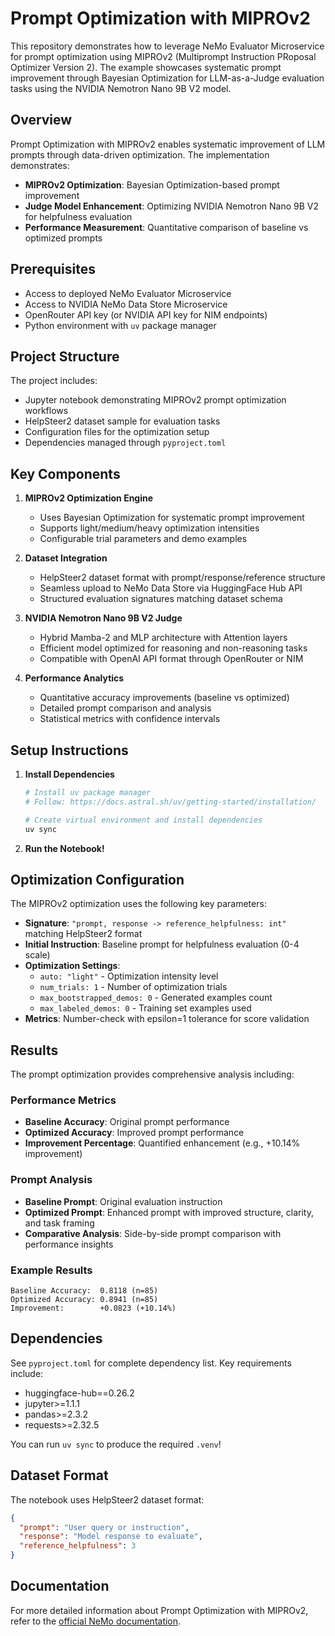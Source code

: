 # Prompt Optimization with MIPROv2

This repository demonstrates how to leverage NeMo Evaluator Microservice for prompt optimization using MIPROv2 (Multiprompt Instruction PRoposal Optimizer Version 2). The example showcases systematic prompt improvement through Bayesian Optimization for LLM-as-a-Judge evaluation tasks using the NVIDIA Nemotron Nano 9B V2 model.

## Overview

Prompt Optimization with MIPROv2 enables systematic improvement of LLM prompts through data-driven optimization. The implementation demonstrates:
- **MIPROv2 Optimization**: Bayesian Optimization-based prompt improvement
- **Judge Model Enhancement**: Optimizing NVIDIA Nemotron Nano 9B V2 for helpfulness evaluation
- **Performance Measurement**: Quantitative comparison of baseline vs optimized prompts

## Prerequisites

- Access to deployed NeMo Evaluator Microservice
- Access to NVIDIA NeMo Data Store Microservice
- OpenRouter API key (or NVIDIA API key for NIM endpoints)
- Python environment with `uv` package manager

## Project Structure

The project includes:
- Jupyter notebook demonstrating MIPROv2 prompt optimization workflows
- HelpSteer2 dataset sample for evaluation tasks
- Configuration files for the optimization setup
- Dependencies managed through `pyproject.toml`

## Key Components

1. **MIPROv2 Optimization Engine**
   - Uses Bayesian Optimization for systematic prompt improvement
   - Supports light/medium/heavy optimization intensities
   - Configurable trial parameters and demo examples

2. **Dataset Integration**
   - HelpSteer2 dataset format with prompt/response/reference structure
   - Seamless upload to NeMo Data Store via HuggingFace Hub API
   - Structured evaluation signatures matching dataset schema

3. **NVIDIA Nemotron Nano 9B V2 Judge**
   - Hybrid Mamba-2 and MLP architecture with Attention layers
   - Efficient model optimized for reasoning and non-reasoning tasks
   - Compatible with OpenAI API format through OpenRouter or NIM

4. **Performance Analytics**
   - Quantitative accuracy improvements (baseline vs optimized)
   - Detailed prompt comparison and analysis
   - Statistical metrics with confidence intervals

## Setup Instructions

1. **Install Dependencies**
   ```bash
   # Install uv package manager
   # Follow: https://docs.astral.sh/uv/getting-started/installation/
   
   # Create virtual environment and install dependencies
   uv sync
   ```
2. **Run the Notebook!**

## Optimization Configuration

The MIPROv2 optimization uses the following key parameters:

- **Signature**: `"prompt, response -> reference_helpfulness: int"` matching HelpSteer2 format
- **Initial Instruction**: Baseline prompt for helpfulness evaluation (0-4 scale)
- **Optimization Settings**:
  - `auto: "light"` - Optimization intensity level
  - `num_trials: 1` - Number of optimization trials
  - `max_bootstrapped_demos: 0` - Generated examples count
  - `max_labeled_demos: 0` - Training set examples used
- **Metrics**: Number-check with epsilon=1 tolerance for score validation

## Results

The prompt optimization provides comprehensive analysis including:

### Performance Metrics
- **Baseline Accuracy**: Original prompt performance
- **Optimized Accuracy**: Improved prompt performance  
- **Improvement Percentage**: Quantified enhancement (e.g., +10.14% improvement)

### Prompt Analysis
- **Baseline Prompt**: Original evaluation instruction
- **Optimized Prompt**: Enhanced prompt with improved structure, clarity, and task framing
- **Comparative Analysis**: Side-by-side prompt comparison with performance insights

### Example Results
```
Baseline Accuracy:  0.8118 (n=85)
Optimized Accuracy: 0.8941 (n=85)
Improvement:        +0.0823 (+10.14%)
```

## Dependencies

See `pyproject.toml` for complete dependency list. Key requirements include:
- huggingface-hub==0.26.2
- jupyter>=1.1.1
- pandas>=2.3.2
- requests>=2.32.5

You can run `uv sync` to produce the required `.venv`!

## Dataset Format

The notebook uses HelpSteer2 dataset format:
```json
{
  "prompt": "User query or instruction",
  "response": "Model response to evaluate", 
  "reference_helpfulness": 3
}
```

## Documentation

For more detailed information about Prompt Optimization with MIPROv2, refer to the [official NeMo documentation](https://docs.nvidia.com/nemo/microservices/latest/evaluate/flows/prompt-optimization.html).